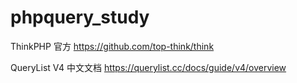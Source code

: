 # phpquery_study

ThinkPHP 官方
https://github.com/top-think/think

QueryList V4 中文文档
https://querylist.cc/docs/guide/v4/overview